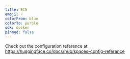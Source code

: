 ```yaml
---
title: ECG
emoji: ⚡
colorFrom: blue
colorTo: purple
sdk: docker
pinned: false
---
```


Check out the configuration reference at https://huggingface.co/docs/hub/spaces-config-reference
